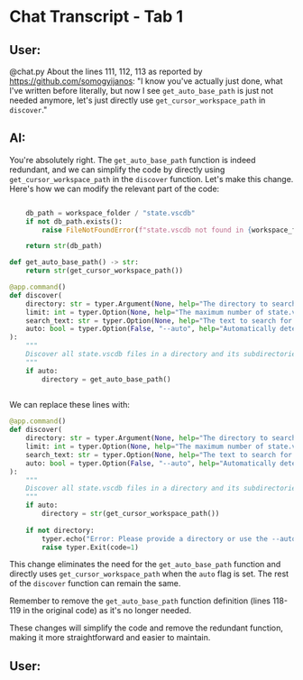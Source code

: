 # Chat Transcript - Tab 1

## User:

@chat.py  About the lines 111, 112, 113 as reported by https://github.com/somogyijanos:
"I know you've actually just done, what I've written before literally, but now I see `get_auto_base_path` is just not needed anymore, let's just directly use `get_cursor_workspace_path` in `discover`."

## AI:

You're absolutely right. The `get_auto_base_path` function is indeed redundant, and we can simplify the code by directly using `get_cursor_workspace_path` in the `discover` function. Let's make this change. Here's how we can modify the relevant part of the code:


```111:133:chat.py

    db_path = workspace_folder / "state.vscdb"
    if not db_path.exists():
        raise FileNotFoundError(f"state.vscdb not found in {workspace_folder}")

    return str(db_path)

def get_auto_base_path() -> str:
    return str(get_cursor_workspace_path())

@app.command()
def discover(
    directory: str = typer.Argument(None, help="The directory to search for state.vscdb files."),
    limit: int = typer.Option(None, help="The maximum number of state.vscdb files to process. Defaults to 10 if search_text is not provided, else -1."),
    search_text: str = typer.Option(None, help="The text to search for in the chat history."),
    auto: bool = typer.Option(False, "--auto", help="Automatically detect the Cursor workspace storage directory based on the OS.")
):
    """
    Discover all state.vscdb files in a directory and its subdirectories, and print a few lines of dialogue.
    """
    if auto:
        directory = get_auto_base_path()
    
```


We can replace these lines with:

```python
@app.command()
def discover(
    directory: str = typer.Argument(None, help="The directory to search for state.vscdb files."),
    limit: int = typer.Option(None, help="The maximum number of state.vscdb files to process. Defaults to 10 if search_text is not provided, else -1."),
    search_text: str = typer.Option(None, help="The text to search for in the chat history."),
    auto: bool = typer.Option(False, "--auto", help="Automatically detect the Cursor workspace storage directory based on the OS.")
):
    """
    Discover all state.vscdb files in a directory and its subdirectories, and print a few lines of dialogue.
    """
    if auto:
        directory = str(get_cursor_workspace_path())
    
    if not directory:
        typer.echo("Error: Please provide a directory or use the --auto flag.")
        raise typer.Exit(code=1)
```

This change eliminates the need for the `get_auto_base_path` function and directly uses `get_cursor_workspace_path` when the `auto` flag is set. The rest of the `discover` function can remain the same.

Remember to remove the `get_auto_base_path` function definition (lines 118-119 in the original code) as it's no longer needed.

These changes will simplify the code and remove the redundant function, making it more straightforward and easier to maintain.

## User:


